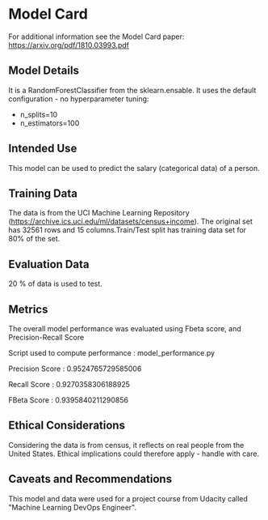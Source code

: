 # Model Card

For additional information see the Model Card paper: https://arxiv.org/pdf/1810.03993.pdf

## Model Details

It is a RandomForestClassifier from the sklearn.ensable. It uses the default configuration - no hyperparameter tuning:

- n_splits=10 
- n_estimators=100

## Intended Use

This model can be used to predict the salary (categorical data) of a person.

## Training Data

The data is from the UCI Machine Learning Repository (https://archive.ics.uci.edu/ml/datasets/census+income). The original set has 32561 rows and 15 columns.Train/Test split has training data set for 80% of the set.

## Evaluation Data

20 % of data is used to test.

## Metrics

The overall model performance was evaluated using Fbeta score, and Precision-Recall Score

Script used to compute performance : model_performance.py

Precision Score : 0.9524765729585006

Recall Score : 0.9270358306188925

FBeta Score : 0.9395840211290856

## Ethical Considerations

Considering the data is from census, it reflects on real people from the United States. Ethical implications could therefore apply - handle with care.

## Caveats and Recommendations

This model and data were used for a project course from Udacity called "Machine Learning DevOps Engineer".
